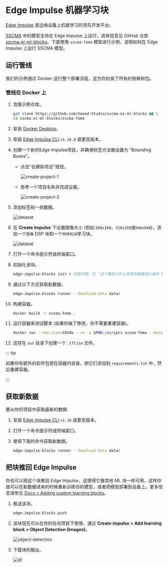 # Edge Impulse 机器学习块

[Edge Impulse](https://www.edgeimpulse.com/) 是边缘设备上机器学习的领先开发平台。

[SSCMA](https://github.com/Seeed-Studio/ModelAssistant) 中的模型支持在 Edge Impulse 上运行，具体信息见 GitHub 仓库 [sscma-ei-ml-blocks](https://github.com/Seeed-Studio/sscma-ei-ml-blocks)。下面使用 `sscma-fomo` 模型进行示例，说明如何在 Edge Impulse 上运行 SSCMA 模型。

## 运行管线

我们的示例通过 Docker 运行整个部署流程，这为你封装了所有的依赖和包。

### 管线在 Docker 上

01. 克隆示例仓库。

    ```sh
    git clone https://github.com/Seeed-Studio/sscma-ei-ml-blocks && \
    cd sscma-ei-ml-blocks/sscma-fomo
    ```

02. 安装 [Docker Desktop](https://www.docker.com/products/docker-desktop/)。

03. 安装 [Edge Impulse CLI](https://docs.edgeimpulse.com/docs/edge-impulse-cli/cli-installation) `v1.16.0` 或更高版本。

04. 创建一个新的Edge Impulse项目，并确保标签方法被设置为 "Bounding Boxes"。

    - 点击"创建新项目"按钮。

      ![create-project-1](https://files.seeedstudio.com/sscma/docs/static/ei/ei-ml-blocks-create-project.png)

    - 思考一个项目名称并完成设置。

      ![create-project-2](https://files.seeedstudio.com/sscma/docs/static/ei/ei-ml-blocks-create-project2.png)

05. 添加标签和一些数据。

    ![dataset](https://files.seeedstudio.com/sscma/docs/static/ei/ei-ml-blocks-dataset.png)

06. 在 **Create Impulse** 下设置图像大小 (例如:`160x160`，`320x320`或`640x640`)，添加一个`图像` DSP 块和一个`物体检测`学习块。

    ![dataset](https://files.seeedstudio.com/sscma/docs/static/ei/ei-ml-blocks-design.png)

07. 打开一个命令提示符或终端窗口。

08. 初始化该块。

    ```sh
    edge-impulse-blocks init # 回答问题，在 "这个模型对什么类型的数据进行操作？" 中选择 "Object Detection"，在 "最后一层是什么..." 中选择 "FOMO"
    ```

09. 通过以下方式获取新数据。

    ```sh
    edge-impulse-blocks runner --download-data data/
    ```

10. 构建容器。

    ```sh
    docker build -t sscma-fomo .
    ```

11. 运行容器来测试脚本 (如果你做了修改，你不需要重建容器)。

    ```sh
    docker run --shm-size=1024m --rm -v $PWD:/scripts sscma-fomo --data-directory data/ --epochs 30 --learning-rate 0.00001 --out-directory out/.
    ```

12. 这将在 `out` 目录下创建一个 `.tflite` 文件。

::: tip

如果你有额外的软件包想在容器内安装，把它们添加到 `requirements.txt` 中，然后重建容器。

:::

## 获取新数据

要从你的项目中获取最新的数据:

1. 安装 [Edge Impulse CLI](https://docs.edgeimpulse.com/docs/edge-impulse-cli/cli-installation) `v1.16` 或更高版本。

2. 打开一个命令提示符或终端窗口。

3. 使用下面的命令获取新数据。

   ```sh
   edge-impulse-blocks runner --download-data data/
   ```

## 把块推回 Edge Impulse

你也可以把这个块推回 Edge Impulse，这使得它像其他 ML 块一样可用，这样你就可以在新数据进来的时候重新训练你的模型，或者把模型部署到设备上。更多信息请参见 [Docs > Adding custom learning blocks](https://docs.edgeimpulse.com/docs/edge-impulse-studio/organizations/adding-custom-transfer-learning-models)。

1. 推送该块。

   ```sh
   edge-impulse-blocks push
   ```

2. 该块现在可以在你的任何项目下使用，通过 **Create impulse > Add learning block > Object Detection (Images)**。

   ![object-detection](https://files.seeedstudio.com/sscma/docs/static/ei/ei-ml-blocks-obj-det.png)

3. 下载块的输出。

   ![dl](https://files.seeedstudio.com/sscma/docs/static/ei/ei-ml-blocks-dl.png)
